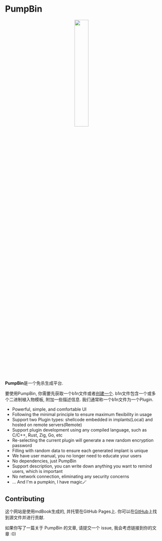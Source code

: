 # PumpBin

<p align="center">
  <img src="favicon.png" height="30%" width="30%">
</p>

**PumpBin**是一个免杀生成平台.

要使用PumpBin, 你需要先获取一个b1n文件或者[创建一个](devs/start.md).
b1n文件包含一个或多个二进制植入物模板, 附加一些描述信息. 我们通常称一个b1n文件为一个Plugin.

- Powerful, simple, and comfortable UI
- Following the minimal principle to ensure maximum flexibility in usage
- Support two Plugin types: shellcode embedded in implants(Local) and hosted on remote servers(Remote)
- Support plugin development using any compiled language, such as C/C++, Rust, Zig, Go, etc
- Re-selecting the current plugin will generate a new random encryption password
- Filling with random data to ensure each generated implant is unique
- We have user manual, you no longer need to educate your users
- No dependencies, just PumpBin
- Support description, you can write down anything you want to remind users, which is important
- No network connection, eliminating any security concerns
- ... And I'm a pumpkin, I have magic🪄

## Contributing

这个网站是使用mdBook生成的, 并托管在GitHub Pages上. 你可以在[GitHub](https://github.com/pumpbin/book-zh)上找到源文件并进行贡献.

如果你写了一篇关于 PumpBin 的文章, 请提交一个 issue, 我会考虑链接到你的文章 :0)
